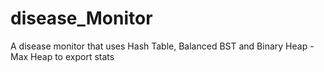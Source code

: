 # disease_Monitor
A disease monitor that uses Hash Table, Balanced BST and Binary Heap - Max Heap to export stats
